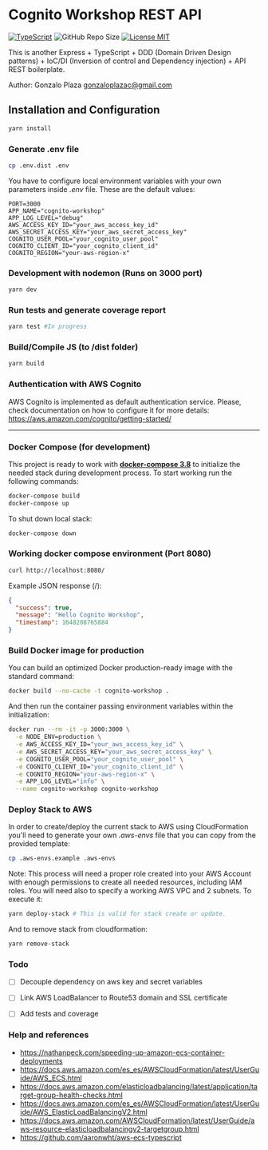 # Cognito Workshop REST API

[![TypeScript](https://badges.frapsoft.com/typescript/code/typescript.svg?v=101)](https://www.typescriptlang.org/)
![GitHub Repo Size](https://img.shields.io/github/repo-size/gonzaloplaza/cognito-workshop)
[![License MIT](https://img.shields.io/badge/license-MIT-blue.svg)](LICENSE)

This is another Express + TypeScript + DDD (Domain Driven Design patterns) + IoC/DI (Inversion of
control and Dependency injection) + API REST boilerplate.

Author: Gonzalo Plaza <gonzaloplazac@gmail.com>

## Installation and Configuration

```bash
yarn install
```

### Generate .env file

```bash
cp .env.dist .env
```

You have to configure local environment variables with your own  parameters inside _.env_ file. 
These are the default values:

```env
PORT=3000
APP_NAME="cognito-workshop"
APP_LOG_LEVEL="debug"
AWS_ACCESS_KEY_ID="your_aws_access_key_id"
AWS_SECRET_ACCESS_KEY="your_aws_secret_access_key"
COGNITO_USER_POOL="your_cognito_user_pool"
COGNITO_CLIENT_ID="your_cognito_client_id"
COGNITO_REGION="your-aws-region-x"
```

### Development with nodemon (Runs on 3000 port)

```bash
yarn dev
```

### Run tests and generate coverage report

```bash
yarn test #In progress
```

### Build/Compile JS (to /dist folder)

```bash
yarn build
```

### Authentication with AWS Cognito

AWS Cognito is implemented as default authentication service. Please, check documentation on how to
configure it for more details: https://aws.amazon.com/cognito/getting-started/

---

### Docker Compose (for development)

This project is ready to work with **[docker-compose 3.8](https://docs.docker.com/compose/)** to
initialize the needed stack during development process. To start working run the following commands:

```bash
docker-compose build
docker-compose up
```

To shut down local stack:
```bash
docker-compose down
```

### Working docker compose environment (Port 8080)

```bash
curl http://localhost:8080/
```

Example JSON response (/):

```json
{
  "success": true,
  "message": "Hello Cognito Workshop",
  "timestamp": 1648208765884
}
```

### Build Docker image for production

You can build an optimized Docker production-ready image with the standard command:

```sh
docker build --no-cache -t cognito-workshop .
```

And then run the container passing environment variables within the initialization:

```sh
docker run --rm -it -p 3000:3000 \
  -e NODE_ENV=production \
  -e AWS_ACCESS_KEY_ID="your_aws_access_key_id" \
  -e AWS_SECRET_ACCESS_KEY="your_aws_secret_access_key" \
  -e COGNITO_USER_POOL="your_cognito_user_pool" \
  -e COGNITO_CLIENT_ID="your_cognito_client_id" \
  -e COGNITO_REGION="your-aws-region-x" \
  -e APP_LOG_LEVEL="info" \
  --name cognito-workshop cognito-workshop
```

### Deploy Stack to AWS

In order to create/deploy the current stack to AWS using CloudFormation you'll need to generate your own _.aws-envs_ 
file that you can copy from the provided template:

```bash
cp .aws-envs.example .aws-envs
```

Note: This process will need a proper role created into your AWS Account with enough permissions to create all needed
resources, including IAM roles. You will need also to specify a working AWS VPC and 2 subnets. To execute it:

```bash
yarn deploy-stack # This is valid for stack create or update.
```

And to remove stack from cloudformation:

```bash
yarn remove-stack
```

### Todo

- [ ] Decouple dependency on aws key and secret variables
- [ ] Link AWS LoadBalancer to Route53 domain and SSL certificate
- [ ] Add tests and coverage


### Help and references

- https://nathanpeck.com/speeding-up-amazon-ecs-container-deployments
- https://docs.aws.amazon.com/es_es/AWSCloudFormation/latest/UserGuide/AWS_ECS.html
- https://docs.aws.amazon.com/elasticloadbalancing/latest/application/target-group-health-checks.html
- https://docs.aws.amazon.com/es_es/AWSCloudFormation/latest/UserGuide/AWS_ElasticLoadBalancingV2.html
- https://docs.aws.amazon.com/AWSCloudFormation/latest/UserGuide/aws-resource-elasticloadbalancingv2-targetgroup.html
- https://github.com/aaronwht/aws-ecs-typescript
